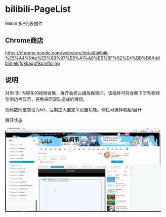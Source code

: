 # bilibili-PageList
Bilibili 多P列表插件

## Chrome商店
https://chrome.google.com/webstore/detail/bilibili-%E5%A4%9Ap%E5%88%97%E8%A1%A8%E6%8F%92%E4%BB%B6/hkilbiinjekjfgkkagoflkpjnflpjjng

## 说明

对BiliBili内容多的视频合集，展开会挤占播放器空间，该插件可将合集下所有视频在侧边栏显示，避免来回滚动造成的麻烦。

视频数阈值暂设为50，后期加入自定义设置功能。侧栏可选择收起/展开

展开状态

![](screenshot.png)
